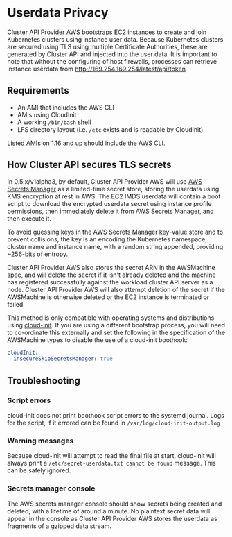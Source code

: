 # Userdata Privacy

Cluster API Provider AWS bootstraps EC2 instances to create and join Kubernetes clusters using instance user data.
Because Kubernetes clusters are secured using TLS using multiple Certificate Authorities, these are generated by
Cluster API and injected into the user data. It is important to note that without the configuring of host firewalls, processes can
retrieve instance userdata from http://169.254.169.254/latest/api/token

## Requirements

* An AMI that includes the AWS CLI
* AMIs using CloudInit
* A working `/bin/bash` shell
* LFS directory layout (i.e. `/etc` exists and is readable by CloudInit)

[Listed AMIs](amis.md) on 1.16 and up should include the AWS CLI.

## How Cluster API secures TLS secrets

In 0.5.x/v1alpha3, by default, Cluster API Provider AWS will use [AWS Secrets Manager](https://aws.amazon.com/secrets-manager/)
as a limited-time secret store, storing the userdata using KMS encryption at rest in AWS.
The EC2 IMDS userdata will contain a boot script to download the encrypted userdata secret
using instance profile permissions, then immediately delete it from AWS Secrets Manager, and then execute it.

To avoid guessing keys in the AWS Secrets Manager key-value store and to prevent collisions, the key is an encoding the
Kubernetes namespace, cluster name and instance name, with a random string appended, providing ~256-bits of entropy.

Cluster API Provider AWS also stores the secret ARN in the AWSMachine spec, and will delete the secret if it isn't already deleted and
the machine has registered successfully against the workload cluster API server as a node.
Cluster API Provider AWS will also attempt deletion of the secret if the AWSMachine is otherwise deleted or the EC2 instance
is terminated or failed.

This method is only compatible with operating systems and distributions using
[cloud-init](https://cloudinit.readthedocs.io/en/latest/topics/format.html#mime-multi-part-archive). If you are using a different bootstrap
process, you will need to co-ordinate this externally and set the following in the specification of the AWSMachine types to disable the use
of a cloud-init boothook:

``` yaml
cloudInit:
  insecureSkipSecretsManager: true
```

## Troubleshooting

### Script errors

cloud-init does not print boothook script errors to the systemd journal. Logs for the script, if it errored can be found in
`/var/log/cloud-init-output.log`

### Warning messages

Because cloud-init will attempt to read the final file at start, cloud-init will always print a `/etc/secret-userdata.txt cannot be found`
message. This can be safely ignored.

### Secrets manager console

The AWS secrets manager console should show secrets being created and deleted, with a lifetime of around a minute. No plaintext secret
data will appear in the console as Cluster API Provider AWS stores the userdata as fragments of a gzipped data stream.
